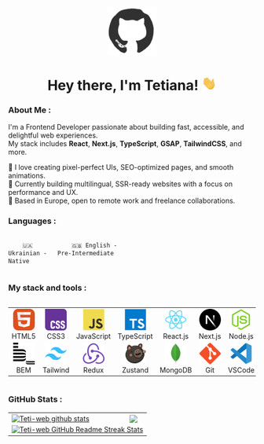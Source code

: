 <div id="header" align="center">

<img src="./assets/github.gif" width="100"/>

<h1>
Hey there, I'm Tetiana!
<img src="./assets/giphy.gif" width="30px" alt="GIF">
</h1>

   </div>
  
### About Me :
I'm a Frontend Developer passionate about building fast, accessible, and delightful web experiences.  
My stack includes **React**, **Next.js**, **TypeScript**, **GSAP**, **TailwindCSS**, and more.

🔹 I love creating pixel-perfect UIs, SEO-optimized pages, and smooth animations.  
🔹 Currently building multilingual, SSR-ready websites with a focus on performance and UX.  
🔹 Based in Europe, open to remote work and freelance collaborations.

### Languages :

<div style="display: flex; align-items: flex-start; align: center">
<table  align="center">
  <tr>
    
        🇺🇦 Ukrainian - Native
        
  </tr>

  <tr>
    
        🇬🇧 English - Pre-Intermediate
        
  </tr>
</table>
</div>

### My stack and tools :

<div style="display: flex; align-items: flex-start; align: center">
<table align="center">
  <tr>
     <td align="center"  width="88">
         <img src="./images/01-html5.svg" alt="HTML5" width="44" height="44"/>
      <br>HTML5
    </td>
    <td align="center" width="88">
        <img src="./images/02-css3.svg" alt="CSS3" width="44" height="44"/>
      <br>CSS3
    </td>
<td align="center" width="88">
         <img src="./images/03-javascript.svg" alt="JS" width="44" height="44"/>
      <br>JavaScript
    </td>
    <td align="center" width="88">
        <img src="./images/04-typescript.svg" alt="TS" width="44" height="44"/>
      <br>TypeScript
    </td>
    <td align="center" width="88">
        <img src="./images/06-react.svg" alt="React" width="44" height="44"/>
      <br>React.js
    </td>
    <td align="center" width="88">
        <img src="./images/07-nextjs.svg" alt="Next.js" width="44" height="44"/>
      <br>Next.js
    </td>
    <td align="center" width="88">
      <img src="./images/08-nodejs.svg" alt="Node.js" width="44" height="44"/>
      <br>Node.js
    </td>
      <td align="center" width="88">
        <img src="./images/09-astro.svg" alt="Astro.js" width="44" height="44"/>
      <br>Astro.js
    </td>
     <td align="center" width="88">
        <img src="./images/10-sass.svg" alt="Sass" width="44" height="44"/>
      <br>Sass
    </td>
  </tr>
    <td align="center" width="88"> 
        <img src="./images/11-bem.svg" alt="Bem" width="44" height="44"/>
      <br>BEM
    </td>
    <td align="center"  width="88">
        <img src="./images/12-tailwind.svg" alt="Tailwind" width="44" height="44"/>
      <br>Tailwind
    </td>
    <td align="center" width="88">
        <img src="./images/13-redux.svg" alt="Redux" width="44" height="44"/>
      <br>Redux
    </td>
     <td align="center" width="88">
        <img src="./images/14-zustand.svg" alt="Zustand" width="44" height="44"/>
      <br>Zustand
    </td>
      </td>
      <td align="center" width="88">
        <img src="./images/15-mongodb.svg" alt="MongoDB" width="44" height="44"/>
      <br>MongoDB
     </td>
     <td align="center" width="88">
        <img src="./images/16-git.svg" alt="Git" width="44" height="44"/>
      <br>Git
    </td>
  <td align="center" width="88">
        <img src="./images/17-vscode.svg" alt="Visual Studio Code" width="44" height="44"/>
      <br>VSCode
     </td>
  <td align="center" width="88">
        <img src="./images/18-figma.svg" alt="Figma" width="44" height="44"/>
      <br>Figma
     </td>
</table>
</div>

### GitHub Stats :

<table align="center">
  <tr>
  <td>
  <a href="https://github.com/Teti-web/github-readme-stats"><img align="center" src="https://github-readme-stats.vercel.app/api?username=Teti-web&show_icons=true&include_all_commits=true&theme=buefy&hide_border=true" alt="Teti-web github stats" /></a>
  </td>
  <td>
  <a href="https://github.com/Teti-web/github-readme-stats"><img align="center" src="https://github-readme-stats.vercel.app/api/top-langs/?username=Teti-web&layout=compact&theme=buefy&hide_border=true" /></a>
  </td>
  </tr>
  <tr>
  <td colspan=2 align="center">
  <a href="https://git.io/streak-stats"> <img src="http://github-readme-streak-stats.herokuapp.com?user=Teti-web&hide_border=true&background=f6f8fa&currStreakLabel=000000&date_format=j%20M%5B%20Y%5D" alt="Teti-web GitHub Readme Streak Stats" /> </a>
  </td>
  </tr>
</table>
<br>

<!-- <div align="center">
<a href="coff.ee/rohatetiann" target="_blank"><img src="https://cdn.buymeacoffee.com/buttons/v2/default-blue.png" alt="Buy Me A Coffee" style="height: 40px !important;width: 180px !important;" ></a>
</div> -->